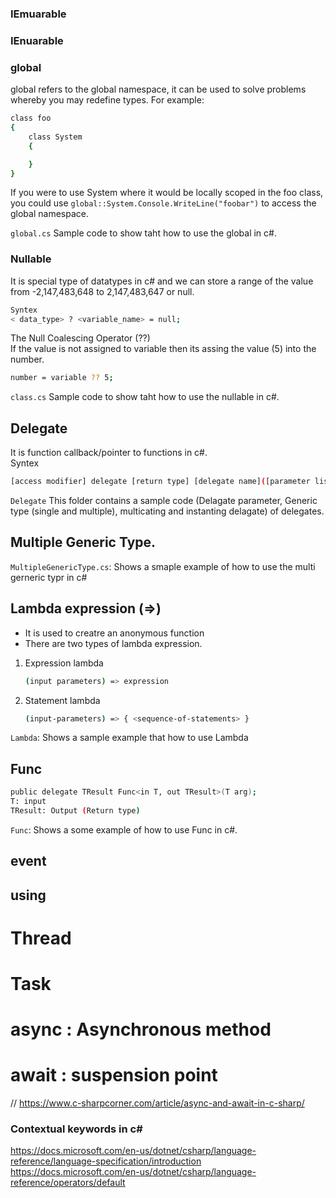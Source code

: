 ### IEmuarable

### IEnuarable

### global

global refers to the global namespace, it can be used to solve problems whereby you may redefine types. For example:
```sh
class foo
{
    class System
    {

    }
}
```
If you were to use System where it would be locally scoped in the foo class, you could use 
`global::System.Console.WriteLine("foobar")` to access the global namespace.

`global.cs` Sample code to show taht how to use the global in c#.  

### Nullable

It is special type of  datatypes in c# and we can store a range of the value from -2,147,483,648 to 2,147,483,647 or null.  
```sh
Syntex
< data_type> ? <variable_name> = null;
```

The Null Coalescing Operator (??)  
If the value is not assigned to variable then its assing the value (5) into the number.  
```sh
number = variable ?? 5;
```
`class.cs` Sample code to show taht how to use the nullable in c#.  

## Delegate 
It is function callback/pointer to functions in c#.  
Syntex  
```sh
[access modifier] delegate [return type] [delegate name]([parameter list])
```
`Delegate` This folder contains a sample code (Delagate parameter, Generic type (single and multiple), multicating and instanting delagate) of delegates.

## Multiple Generic Type.
`MultipleGenericType.cs`: Shows a smaple example of how to use the multi gerneric typr in c#  

## Lambda expression (=>)
- It is used to creatre an anonymous function
- There are two types of lambda expression.
1. Expression lambda
    ```sh
    (input parameters) => expression
    ```
2. Statement lambda
    ```sh
    (input-parameters) => { <sequence-of-statements> }
    ```
`Lambda`: Shows a sample example that how to use Lambda

## Func

```sh
public delegate TResult Func<in T, out TResult>(T arg);
T: input
TResult: Output (Return type)
```
`Func`: Shows a some example of how to use Func in c#.  

## event

## using

# Thread

# Task

# async : Asynchronous method
# await : suspension point
// https://www.c-sharpcorner.com/article/async-and-await-in-c-sharp/

### Contextual keywords in c#


https://docs.microsoft.com/en-us/dotnet/csharp/language-reference/language-specification/introduction
https://docs.microsoft.com/en-us/dotnet/csharp/language-reference/operators/default

